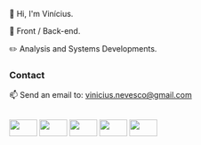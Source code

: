 👋 Hi, I'm Vinícius.

👀 Front / Back-end.

✏️ Analysis and Systems Developments.

### Contact
📫 Send an email to: vinicius.nevesco@gmail.com

##

<div style="display: inline block">
<img width="50px" height="30" src="https://cdn.jsdelivr.net/gh/devicons/devicon/icons/html5/html5-original.svg" />
<img width="50px" height="30" src="https://cdn.jsdelivr.net/gh/devicons/devicon/icons/css3/css3-original.svg" />
<img width="50px" height="30" src="https://cdn.jsdelivr.net/gh/devicons/devicon/icons/javascript/javascript-original.svg" />
<img width="50px" height="30" src="https://cdn.jsdelivr.net/gh/devicons/devicon/icons/php/php-original.svg" />
<img width="50px" height="30" src="https://cdn.jsdelivr.net/gh/devicons/devicon/icons/mysql/mysql-original.svg" />
</div>
